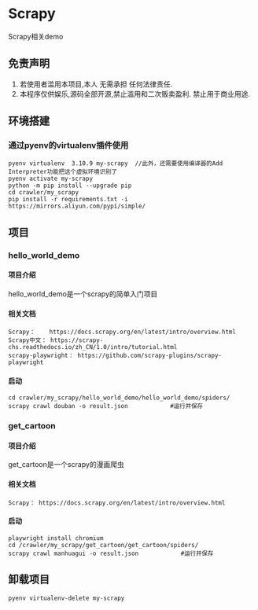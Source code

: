 # Scrapy

Scrapy相关demo 

## 免责声明
1. 若使用者滥用本项目,本人 无需承担 任何法律责任. 
2. 本程序仅供娱乐,源码全部开源,禁止滥用和二次贩卖盈利. 禁止用于商业用途.



## 环境搭建

### 通过pyenv的virtualenv插件使用

    pyenv virtualenv  3.10.9 my-scrapy  //此外，还需要使用编译器的Add Interpreter功能把这个虚拟环境识别了
    pyenv activate my-scrapy
    python -m pip install --upgrade pip
    cd crawler/my_scrapy 
    pip install -r requirements.txt -i https://mirrors.aliyun.com/pypi/simple/


## 项目

### hello_world_demo

#### 项目介绍

hello_world_demo是一个scrapy的简单入门项目

#### 相关文档

    Scrapy：    https://docs.scrapy.org/en/latest/intro/overview.html
    Scrapy中文： https://scrapy-chs.readthedocs.io/zh_CN/1.0/intro/tutorial.html
    scrapy-playwright： https://github.com/scrapy-plugins/scrapy-playwright

#### 启动

    cd crawler/my_scrapy/hello_world_demo/hello_world_demo/spiders/
    scrapy crawl douban -o result.json            #运行并保存


### get_cartoon

#### 项目介绍

get_cartoon是一个scrapy的漫画爬虫

#### 相关文档
    
    Scrapy： https://docs.scrapy.org/en/latest/intro/overview.html

#### 启动
    playwright install chromium
    cd /crawler/my_scrapy/get_cartoon/get_cartoon/spiders/
    scrapy crawl manhuagui -o result.json            #运行并保存

## 卸载项目

    pyenv virtualenv-delete my-scrapy
 

